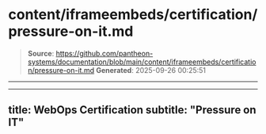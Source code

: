 # content/iframeembeds/certification/pressure-on-it.md

> **Source**: https://github.com/pantheon-systems/documentation/blob/main/content/iframeembeds/certification/pressure-on-it.md
> **Generated**: 2025-09-26 00:25:51

---

---
title: WebOps Certification
subtitle: "Pressure on IT"
---

<Partial file="certification-guide/pressure-on-it.md" />
